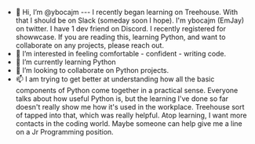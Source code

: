 - 👋 Hi, I’m @ybocajm --- I recently began learning on Treehouse.  With that I should be on Slack (someday soon I hope).  I'm ybocajm (EmJay) on twitter.  I have 1 dev friend on Discord.  I recently registered for showwcase.  If you are reading this, learning Python, and want to collaborate on any projects, please reach out.
- 👀 I’m interested in feeling comfortable - confident - writing code.
- 🌱 I’m currently learning Python
- 💞️ I’m looking to collaborate on Python projects.
- 📫 I am trying to get better at understanding how all the basic components of Python come together in a practical sense.  Everyone talks about how useful Python is, but the learning I've done so far doesn't really show me how it's used in the workplace.  Treehouse sort of tapped into that, which was really helpful.  Atop learning, I want more contacts in the coding world.  Maybe someone can help give me a line on a Jr Programming position.

<!---
ybocajm/ybocajm is a ✨ special ✨ repository because its `README.md` (this file) appears on your GitHub profile.
You can click the Preview link to take a look at your changes.
--->
